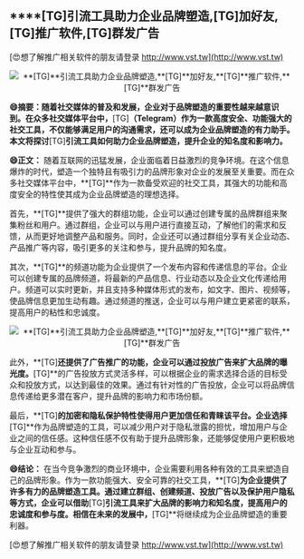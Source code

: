 ## ****[TG]**引流工具助力企业品牌塑造,**[TG]**加好友,**[TG]**推广软件,**[TG]**群发广告**

[😍想了解推广相关软件的朋友请登录 http://www.vst.tw](http://www.vst.tw)

 <center><img src="https://vst.tw/MP4/tuiguang/png/6.png" alt="**[TG]**引流工具助力企业品牌塑造,**[TG]**加好友,**[TG]**推广软件,**[TG]**群发广告"></center>

**😄摘要：随着社交媒体的普及和发展，企业对于品牌塑造的重要性越来越意识到。在众多社交媒体平台中，**[TG]**（Telegram）作为一款高度安全、功能强大的社交工具，不仅能够满足用户的沟通需求，还可以成为企业品牌塑造的有力助手。本文将探讨**[TG]**引流工具如何助力企业品牌塑造，提升企业的知名度和影响力。**

**😄正文：**
随着互联网的迅猛发展，企业面临着日益激烈的竞争环境。在这个信息爆炸的时代，塑造一个独特且有吸引力的品牌形象对企业的发展至关重要。而在众多社交媒体平台中，**[TG]**作为一款备受欢迎的社交工具，其强大的功能和高度安全的特性使其成为企业品牌塑造的理想选择。

首先，**[TG]**提供了强大的群组功能，企业可以通过创建专属的品牌群组来聚集粉丝和用户。通过群组，企业可以与用户进行直接互动，了解他们的需求和反馈，从而更好地调整产品和服务。同时，企业还可以通过群组分享有关企业动态、产品推广等内容，吸引更多的关注和参与，提升品牌的知名度。

其次，**[TG]**的频道功能为企业提供了一个发布内容和传递信息的平台。企业可以创建专属的品牌频道，将最新的产品信息、行业动态以及企业文化传递给用户。频道可以实时更新，并且支持多种媒体形式的发布，如文字、图片、视频等，使品牌信息更加生动有趣。通过频道的推送，企业可以与用户建立更紧密的联系，提高用户的粘性和忠诚度。

 <center><img src="https://vst.tw/MP4/tuiguang/png/4.png" alt="**[TG]**引流工具助力企业品牌塑造,**[TG]**加好友,**[TG]**推广软件,**[TG]**群发广告"></center>

此外，**[TG]**还提供了广告推广的功能，企业可以通过投放广告来扩大品牌的曝光度。**[TG]**的广告投放方式灵活多样，可以根据企业的需求选择合适的目标受众和投放方式，以达到最佳的效果。通过有针对性的广告投放，企业可以将品牌信息传递给更多潜在客户，提升品牌的影响力和市场份额。

最后，**[TG]**的加密和隐私保护特性使得用户更加信任和青睐该平台。企业选择**[TG]**作为品牌塑造的工具，可以减少用户对于隐私泄露的担忧，增加用户与企业之间的信任感。这种信任感不仅有助于提升品牌形象，还能够促使用户更积极地与企业互动和参与。

**😄结论：**
在当今竞争激烈的商业环境中，企业需要利用各种有效的工具来塑造自己的品牌形象。作为一款功能强大、安全可靠的社交工具，**[TG]**为企业提供了许多有力的品牌塑造工具。通过建立群组、创建频道、投放广告以及保护用户隐私等方式，企业可以借助**[TG]**引流工具来扩大品牌的影响力和知名度，提高用户的忠诚度和参与度。相信在未来的发展中，**[TG]**将继续成为企业品牌塑造的重要利器。

[😍想了解推广相关软件的朋友请登录 http://www.vst.tw](http://www.vst.tw)



